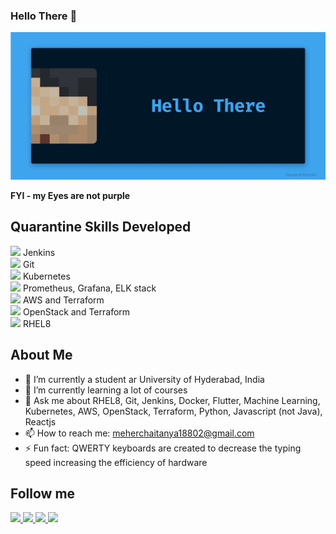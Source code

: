 ### Hello There 👋 
<p align="center">
  <img alt="Hello There" src="https://raw.githubusercontent.com/smc181002/smc181002/master/bluegif.gif"  />
</p>
<b>FYI - my Eyes are not purple</b>

## Quarantine Skills Developed

<img src="https://img.icons8.com/color/48/000000/jenkins.png"/> Jenkins <br> 
<img src="https://img.icons8.com/color/48/000000/git.png"/> Git <br>
<img src="https://img.icons8.com/color/48/000000/kubernetes.png"/> Kubernetes <br>
<img src="https://img.icons8.com/color/48/000000/performance-monitoring.png"/> Prometheus, Grafana, ELK stack <br>
<img src="https://img.icons8.com/color/48/000000/amazon-web-services.png"/> AWS and Terraform <br>
<img src="https://img.icons8.com/color/48/000000/openstack.png"/> OpenStack and Terraform<br>
<img src="https://img.icons8.com/windows/32/000000/redhat.png"/> RHEL8 <br>

## About Me

- 🔭 I’m currently a student ar University of Hyderabad, India
- 🌱 I’m currently learning a lot of courses
- 💬 Ask me about RHEL8, Git, Jenkins, Docker, Flutter, Machine Learning, Kubernetes, AWS, OpenStack, Terraform, Python, Javascript (not Java), Reactjs
- 📫 How to reach me: meherchaitanya18802@gmail.com
- ⚡ Fun fact: QWERTY keyboards are created to decrease the typing speed increasing the efficiency of hardware 

## Follow me
<a href="https://twitter.com/MeherCh71238001">
  <img src="https://img.icons8.com/fluent/48/000000/twitter.png"/>
</a>
<a href="https://www.linkedin.com/in/meher-chaitanya-341567193/">
  <img src="https://img.icons8.com/color/48/000000/linkedin.png"/>
</a>
<a href="https://www.instagram.com/smc181002/">  
  <img src="https://img.icons8.com/fluent/48/000000/instagram-new.png"/>
</a>
<a href="https://www.reddit.com/user/smc181002/">  
  <img src="https://img.icons8.com/color/48/000000/reddit.png"/>
</a>


<!--
**smc181002/smc181002** is a ✨ _special_ ✨ repository because its `README.md` (this file) appears on your GitHub profile.

Here are some ideas to get you started:

- 🔭 I’m currently working on ...
- 🌱 I’m currently learning ...
- 👯 I’m looking to collaborate on ...
- 🤔 I’m looking for help with ...
- 💬 Ask me about ...
- 📫 How to reach me: ...
- 😄 Pronouns: ...
- ⚡ Fun fact: ...
-->
